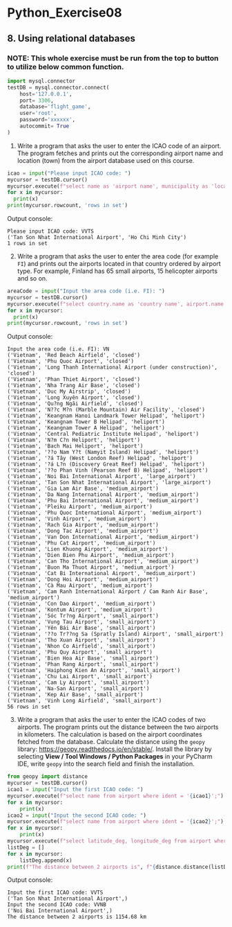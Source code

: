 # Python_Exercise08
## 8. Using relational databases
### NOTE: This whole exercise must be run from the top to button to utilize below common function.
```python
import mysql.connector
testDB = mysql.connector.connect(
    host='127.0.0.1',
    port= 3306,
    database='flight_game',
    user='root',
    password='xxxxxx',
    autocommit= True
)
```
1. Write a program that asks the user to enter the ICAO code of an airport. The program fetches and prints out the corresponding
airport name and location (town) from the airport database used on this course.
```python
icao = input("Please input ICAO code: ")
mycursor = testDB.cursor()
mycursor.execute(f"select name as 'airport name', municipality as 'location' from airport where ident = '{icao}';")
for x in mycursor:
  print(x)
print(mycursor.rowcount, 'rows in set')
```
Output console:
```
Please input ICAO code: VVTS
('Tan Son Nhat International Airport', 'Ho Chi Minh City')
1 rows in set
```
2. Write a program that asks the user to enter the area code (for example `FI`) and prints out the airports located in that country
ordered by airport type. For example, Finland has 65 small airports, 15 helicopter airports and so on.
```python
areaCode = input("Input the area code (i.e. FI): ")
mycursor = testDB.cursor()
mycursor.execute(f"select country.name as 'country name', airport.name as 'airport name', airport.type as 'airport type' from country, airport where country.iso_country = airport.iso_country and airport.iso_country = '{areaCode}' order by airport.type;")
for x in mycursor:
  print(x)
print(mycursor.rowcount, 'rows in set')
```
Output console:
```
Input the area code (i.e. FI): VN
('Vietnam', 'Red Beach Airfield', 'closed')
('Vietnam', 'Phu Quoc Airport', 'closed')
('Vietnam', 'Long Thanh International Airport (under construction)', 'closed')
('Vietnam', 'Phan Thiet Airport', 'closed')
('Vietnam', 'Nha Trang Air Base', 'closed')
('Vietnam', 'Duc My Airstrip', 'closed')
('Vietnam', 'Long Xuyên Airport', 'closed')
('Vietnam', 'Qu?ng Ngãi Airfield', 'closed')
('Vietnam', 'N??c M?n (Marble Mountain) Air Facility', 'closed')
('Vietnam', 'Keangnam Hanoi Landmark Tower Helipad', 'heliport')
('Vietnam', 'Keangnam Tower B Helipad', 'heliport')
('Vietnam', 'Keangnam Tower A Helipad', 'heliport')
('Vietnam', 'Central Pediatric Institute Helipad', 'heliport')
('Vietnam', 'N?m C?n Heliport', 'heliport')
('Vietnam', 'Bach Mai Heliport', 'heliport')
('Vietnam', '??o Nam Y?t (Namyit Island) Helipad', 'heliport')
('Vietnam', '?á Tây (West London Reef) Helipad', 'heliport')
('Vietnam', '?á L?n (Discovery Great Reef) Helipad', 'heliport')
('Vietnam', '??o Phan Vinh (Pearson Reef B) Helipad', 'heliport')
('Vietnam', 'Noi Bai International Airport', 'large_airport')
('Vietnam', 'Tan Son Nhat International Airport', 'large_airport')
('Vietnam', 'Gia Lam Air Base', 'medium_airport')
('Vietnam', 'Da Nang International Airport', 'medium_airport')
('Vietnam', 'Phu Bai International Airport', 'medium_airport')
('Vietnam', 'Pleiku Airport', 'medium_airport')
('Vietnam', 'Phu Quoc International Airport', 'medium_airport')
('Vietnam', 'Vinh Airport', 'medium_airport')
('Vietnam', 'Rach Gia Airport', 'medium_airport')
('Vietnam', 'Dong Tac Airport', 'medium_airport')
('Vietnam', 'Van Don International Airport', 'medium_airport')
('Vietnam', 'Phu Cat Airport', 'medium_airport')
('Vietnam', 'Lien Khuong Airport', 'medium_airport')
('Vietnam', 'Dien Bien Phu Airport', 'medium_airport')
('Vietnam', 'Can Tho International Airport', 'medium_airport')
('Vietnam', 'Buon Ma Thuot Airport', 'medium_airport')
('Vietnam', 'Cat Bi International Airport', 'medium_airport')
('Vietnam', 'Dong Hoi Airport', 'medium_airport')
('Vietnam', 'Cà Mau Airport', 'medium_airport')
('Vietnam', 'Cam Ranh International Airport / Cam Ranh Air Base', 'medium_airport')
('Vietnam', 'Con Dao Airport', 'medium_airport')
('Vietnam', 'Kontum Airport', 'medium_airport')
('Vietnam', 'Sóc Tr?ng Airport', 'small_airport')
('Vietnam', 'Vung Tau Airport', 'small_airport')
('Vietnam', 'Yên Bái Air Base', 'small_airport')
('Vietnam', '??o Tr??ng Sa (Spratly Island) Airport', 'small_airport')
('Vietnam', 'Tho Xuan Airport', 'small_airport')
('Vietnam', 'Nhon Co Airfield', 'small_airport')
('Vietnam', 'Phu Quy Airport', 'small_airport')
('Vietnam', 'Bien Hoa Air Base', 'small_airport')
('Vietnam', 'Phan Rang Airport', 'small_airport')
('Vietnam', 'Haiphong Kien An Airport', 'small_airport')
('Vietnam', 'Chu Lai Airport', 'small_airport')
('Vietnam', 'Cam Ly Airport', 'small_airport')
('Vietnam', 'Na-San Airport', 'small_airport')
('Vietnam', 'Kep Air Base', 'small_airport')
('Vietnam', 'Vinh Long Airfield', 'small_airport')
56 rows in set
```
3. Write a program that asks the user to enter the ICAO codes of two airports. The program prints out the distance between the two
airports in kilometers. The calculation is based on the airport coordinates fetched from the database. Calculate the distance using 
the `geopy` library:  https://geopy.readthedocs.io/en/stable/. Install the library by selecting **View / Tool Windows / Python Packages**
in your PyCharm IDE, write `geopy` into the search field and finish the installation.
```python
from geopy import distance
mycursor = testDB.cursor()
icao1 = input("Input the first ICAO code: ")
mycursor.execute(f"select name from airport where ident = '{icao1}';")
for x in mycursor:
    print(x)
icao2 = input("Input the second ICAO code: ")
mycursor.execute(f"select name from airport where ident = '{icao2}';")
for x in mycursor:
    print(x)
mycursor.execute(f"select latitude_deg, longitude_deg from airport where ident = '{icao1}' or ident = '{icao2}';")
listDeg = []
for x in mycursor:
    listDeg.append(x)
print(f"The distance between 2 airports is", f"{distance.distance(listDeg[0], listDeg[1]).km:.2f} km")
```
Output console:
```
Input the first ICAO code: VVTS
('Tan Son Nhat International Airport',)
Input the second ICAO code: VVNB
('Noi Bai International Airport',)
The distance between 2 airports is 1154.68 km
```
